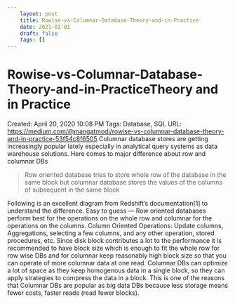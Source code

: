 ```yaml
---
 	layout: post
 	title: Rowise-vs-Columnar-Database-Theory-and-in-Practice
 	date: 2021-01-01
 	draft: false
 	tags: []
---
```


# Rowise-vs-Columnar-Database-Theory-and-in-PracticeTheory and in Practice
Created: April 20, 2020 10:08 PM
Tags: Database, SQL
URL: https://medium.com/@mangatmodi/rowise-vs-columnar-database-theory-and-in-practice-53f54c8f6505
Columnar database stores are getting increasingly popular lately especially in analytical query systems as data warehouse solutions.
Here comes to major difference about row and columnar DBs
> Row oriented database tries to store whole row of the database in the same block but columnar database stores the values of the columns of subsequent in the same block
>
Following is an excellent diagram from Redshift’s documentation[1] to understand the difference.
Easy to guess — Row oriented databases perform best for the operations on the whole row and columnar for the operations on the columns.
Column Oriented Operations: Update columns, Aggregations, selecting a few columns, and any other operation, stored procedures, etc.
Since disk block contributes a lot to the performance it is recommended to have block size which is enough to fit the whole row for row wise DBs and for columnar keep reasonably high block size so that you can operate of more columnar data at one read.
Columnar DBs can optimize a lot of space as they keep homogenous data in a single block, so they can apply strategies to compress the data in a block.
This is one of the reasons that Columnar DBs are popular as big data DBs because less storage means fewer costs, faster reads (read fewer blocks).
